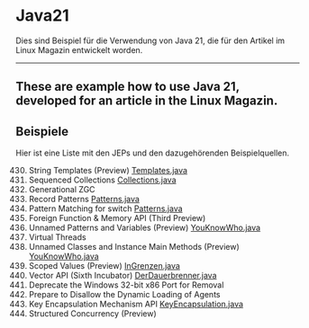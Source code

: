# Java21

Dies sind Beispiel für die Verwendung von Java 21, die für den Artikel
im Linux Magazin entwickelt worden. 

----
These are example how to use Java 21, developed for an article
in the Linux Magazin.
----


## Beispiele

Hier ist eine Liste mit den JEPs und den dazugehörenden Beispielquellen.

430. 	String Templates (Preview) [Templates.java](src/main/java/de/groygroy/linuxmagazin/java21/Templates.java)
431. 	Sequenced Collections [Collections.java](src/main/java/de/groygroy/linuxmagazin/java21/Collections.java)
439. 	Generational ZGC
440. 	Record Patterns [Patterns.java](src/main/java/de/groygroy/linuxmagazin/java21/Patterns.java)
441. 	Pattern Matching for switch [Patterns.java](src/main/java/de/groygroy/linuxmagazin/java21/Patterns.java)
442. 	Foreign Function & Memory API (Third Preview)
443. 	Unnamed Patterns and Variables (Preview) [YouKnowWho.java](src/main/java/de/groygroy/linuxmagazin/java21/YouKnowWho.java)
444. 	Virtual Threads
445. 	Unnamed Classes and Instance Main Methods (Preview) [YouKnowWho.java](src/main/java/de/groygroy/linuxmagazin/java21/YouKnowWho.java)
446. 	Scoped Values (Preview) [InGrenzen.java](src/main/java/de/groygroy/linuxmagazin/java21/InGrenzen.java)
448. 	Vector API (Sixth Incubator) [DerDauerbrenner.java](src/main/java/de/groygroy/linuxmagazin/java21/DerDauebrenner.java)
449. 	Deprecate the Windows 32-bit x86 Port for Removal
451. 	Prepare to Disallow the Dynamic Loading of Agents
452. 	Key Encapsulation Mechanism API [KeyEncapsulation.java](src/main/java/de/groygroy/linuxmagazin/java21/KeyEncapsulation.java)
453. 	Structured Concurrency (Preview) 

